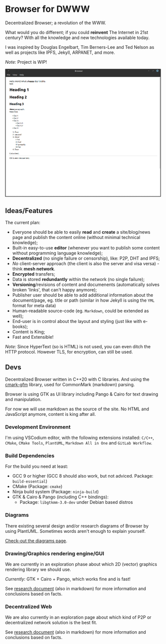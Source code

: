 # Browser for DWWW

Decentralized Browser; a revolution of the WWW.

What would you do different; if you could **reinvent** The Internet in 21st century? With all the knowledge and new technologies available today.

I was inspired by Douglas Engelbart, Tim Berners-Lee and Ted Nelson as well as projects like IPFS, Jekyll, ARPANET, and more.

*Note:* Project is WIP!

![Browser Screenshot](./docs/browser_screenshot.png)

## Ideas/Features

The current plan:

* Everyone should be able to easily **read** and **create** a site/blog/news page and publish the content online (without minimal technical knowledge);
* Built-in easy-to-use **editor** (whenever you want to publish some content without programming language knowledge);
* **Decentralized** (no single failure or censorship), like: P2P, DHT and IPFS;
* *No* client-server approach (the client is also the server and visa versa) - think **mesh network**.
* **Encrypted** transfers;
* Data is stored **redundantly** within the network (no single failure);
* **Versioning**/revisions of content and documenents (automatically solves broken 'links', that can't happy anymore);
* Publisher user should be able to add additional information about the document/page, eg. title or path (similar in how Jekyll is using the `YML` format for meta data)
* Human-readable source-code (eg. `Markdown`, could be extended as well);
* End-user is in control about the layout and styling (just like with e-books);
* Content is King;
* Fast and Extensible!

*Note:* Since HyperText (so is HTML) is not used, you can even ditch the HTTP protocol. However TLS, for encryption, can still be used.

## Devs

Decentralized Browser written in C++20 with C libraries. And using the [cmark-gfm](https://github.com/github/cmark-gfm) library, used for CommonMark (markdown) parsing.

Browser is using GTK as UI library including Pango & Cairo for text drawing and manipulation.

For now we will use markdown as the source of the site. No HTML and JavaScript anymore, content is king after all.

### Development Environment

I'm using VSCodium editor, with the following extensions installed: `C/C++`, `CMake`, `CMake Tools`, `PlantUML`, `Markdown All in One` and `GitLab Workflow`.

### Build Dependencies

For the build you need at least:

* GCC 9 or higher (GCC 8 should also work, but not adviced. Package: `build-essential`)
* CMake (Package: `cmake`)
* Ninja build system (Package: `ninja-build`)
* GTK & Cairo & Pango (including C++ bindings):
    - Package: `libgtkmm-3.0-dev` under Debian based distros

### Diagrams

There existing several design and/or research diagrams of Browser by using PlantUML. Sometimes words aren't enough to explain yourself.

[Check-out the diagrams page](docs/diagrams.md).

### Drawing/Graphics rendering engine/GUI

We are currently in an exploration phase about which 2D (vector) graphics rendering library we should use.

*Currently:* GTK + Cairo + Pango, which works fine and is fast!

See [research document](docs/research.md) (also in markdown) for more information and conclusions based on facts.

### Decentralized Web

We are also currently in an exploration page about which kind of P2P or decentralized network solution is the best fit.

See [research document](docs/research.md) (also in markdown) for more information and conclusions based on facts.